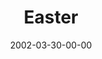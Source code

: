 ---
layout: message
category: message
series: "Easter"
title: "Easter"
date: 2002-03-30-00-00
message_id: 288
audio-description: "  "
audio: "http://s3.amazonaws.com/crossroadsaudiomessages/Easter2002.mp3"
audio-title: "Easter"
audio-duration: "34:04"
---